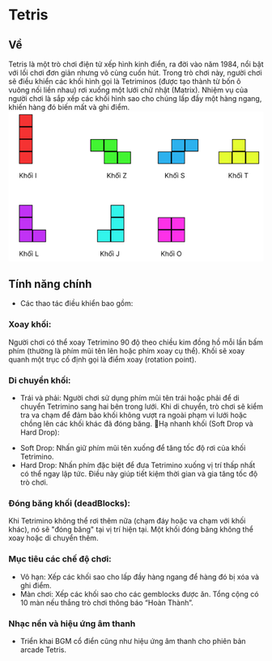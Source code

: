 # Tetris
## Về
Tetris là một trò chơi điện tử xếp hình kinh điển, ra đời vào năm 1984, nổi bật với lối chơi đơn giản nhưng vô cùng cuốn hút. Trong trò chơi này, người chơi sẽ điều khiển các khối hình gọi là Tetriminos (được tạo thành từ bốn ô vuông nối liền nhau) rơi xuống một lưới chữ nhật (Matrix). Nhiệm vụ của người chơi là sắp xếp các khối hình sao cho chúng lấp đầy một hàng ngang, khiến hàng đó biến mất và ghi điểm.
![alt text](image.png)
## Tính năng chính
- Các thao tác điều khiển bao gồm:
### Xoay khối: 
Người chơi có thể xoay Tetrimino 90 độ theo chiều kim đồng hồ mỗi lần bấm phím (thường là phím mũi tên lên hoặc phím xoay cụ thể). Khối sẽ xoay quanh một trục cố định gọi là điểm xoay (rotation point).
### Di chuyển khối:
- Trái và phải: Người chơi sử dụng phím mũi tên trái hoặc phải để di chuyển Tetrimino sang hai bên trong lưới.
Khi di chuyển, trò chơi sẽ kiểm tra va chạm để đảm bảo khối không vượt ra ngoài phạm vi lưới hoặc chồng lên các khối khác đã đóng băng.
Hạ nhanh khối (Soft Drop và Hard Drop):
+ Soft Drop: Nhấn giữ phím mũi tên xuống để tăng tốc độ rơi của khối Tetrimino.
+ Hard Drop: Nhấn phím đặc biệt để đưa Tetrimino xuống vị trí thấp nhất có thể ngay lập tức. Điều này giúp tiết kiệm thời gian và gia tăng tốc độ trò chơi.
### Đóng băng khối (deadBlocks):
Khi Tetrimino không thể rơi thêm nữa (chạm đáy hoặc va chạm với khối khác), nó sẽ "đóng băng" tại vị trí hiện tại.
Một khối đóng băng không thể xoay hoặc di chuyển thêm.
### Mục tiêu các chế độ chơi:
+ Vô hạn: Xếp các khối sao cho lấp đầy hàng ngang để hàng đó bị xóa và ghi điểm.
+ Màn chơi: Xếp các khối sao cho các gemblocks được ăn. Tổng cộng có 10 màn nếu thắng trò chơi thông báo “Hoàn Thành”.

### Nhạc nền và hiệu ứng âm thanh
- Triển khai BGM cổ điển cũng như hiệu ứng âm thanh cho phiên bản arcade Tetris.
